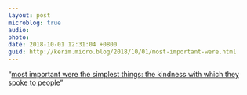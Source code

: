 ```yaml
---
layout: post
microblog: true
audio: 
photo: 
date: 2018-10-01 12:31:04 +0800
guid: http://kerim.micro.blog/2018/10/01/most-important-were.html
---
```

“[most important were the simplest things: the kindness with which they spoke to people](https://m.timesofindia.com/home/sunday-times/all-that-matters/branding-people-as-urban-naxals-is-a-way-of-discrediting-silencing-them-says-lse-scholar-alpa-shah/articleshow/66009277.cms)”
